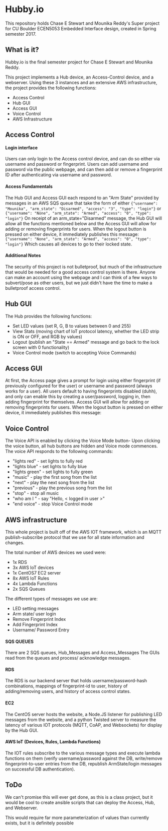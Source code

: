 # Hubby.io 
This repository holds Chase E Stewart and Mounika Reddy's Super project for CU Boulder ECEN5053 Embedded Interface design, created in Spring semester 2017. 

## What is it?
Hubby.io is the final semester project for Chase E Stewart and Mounika Reddy.

This project implements a Hub device, an Access-Control device, and a webserver. Using these 3 instances and an extensive AWS infrastructure, the project provides the following functions:
* Access Control
* Hub GUI
* Access GUI
* Voice Control
* AWS Infrastructure

## Access Control

#### Login interface
Users can only login to the Access control device, and can do so either via username and password or fingerprint.
Users can add username and password via the public webpage, and can then add or remove a fingerprint ID after authenticating via username and password.

#### Access Fundamentals
The Hub GUI and Access GUI each respond to an "Arm State" provided by messages in an AWS SQS queue that take the form of either
`{"username": "Mounika", "arm_state": "Disarmed", "access": "3", "type": "login"}`
or 
`{"username": "None", "arm_state": "Armed", "access": "0", "type": "login"}`
On receipt of an arm_state="Disarmed" message, the Hub GUI will allow all the functions mentioned below and the Access GUI will allow for adding or removing fingerprints for users. When the logout button is pressed on either device, it immediately publishes this message: 
`{"username": "None", "arm_state": "Armed", "access": "0", "type": "login"}`
Which causes all devices to go to their locked state.

#### Additional Notes
The security of this project is not bulletproof, but much of the infrastructure that would be needed for a good access control system is there. Anyone can make an account using the webpage and I can think of a few ways to subvert/pose as other users, but we just didn't have the time to make a bulletproof access control.

## Hub GUI
The Hub provides the following functions:
* Set LED values (set R, G, B to values between 0 and 255)
* View Stats (moving chart of IoT protocol latency, whether the LED strip is ON or OFF, and RGB by values)
* Logout (publish an "State == Armed" message and go back to the lock screen with 0 functionality)
* Voice Control mode (switch to accepting Voice Commands)

## Access GUI
At first, the Access page gives a prompt for login using either fingerprint (if previously configured for the user) or username and password (always works for a user). All users default to having fingerprints disabled (duhh), and only can enable this by creating a user/password, logging in, then adding fingerprint for themselves.
Access GUI will allow for adding or removing fingerprints for users. When the logout button is pressed on either device, it immediately publishes this message: 


## Voice Control
The Voice API is enabled by clicking the Voice Mode button- Upon clicking the voice button, all hub buttons are hidden and Voice mode commences. The voice API responds to the following commands:
* "lights red"   - set lights to fully red
* "lights blue"  - set lights to fully blue
* "lights green" - set lights to fully green
* "music"        - play the first song from the list
* "next"         - play the next song from the list
* "previous"     - play the previous song from the list
* "stop"         - stop all music
* "who am I "    - say "Hello, < logged in user >" 
* "end voice"    - stop Voice Control mode

## AWS infrastructure
This whole project is built off of the AWS IOT framework, which is an MQTT publish-subscribe protocol that we use for all state information and changes.

The total number of AWS devices we used were:
* 1x RDS
* 3x AWS IoT devices
* 1x CentOS7 EC2 server
* 8x AWS IoT Rules
* 4x Lambda Functions
* 2x SQS Queues

The different types of messages we use are:
* LED setting messages
* Arm state/ user login
* Remove Fingerprint Index
* Add Fingerprint Index
* Username/ Password Entry

#### SQS QUEUES
There are 2 SQS queues, Hub_Messages and Access_Messages
The GUIs read from the queues and process/ acknowledge messages. 

#### RDS
The RDS is our backend server that holds username/password-hash combinations, mappings of fingerprint-id to user, history of adding/removing users, and history of access control states. 

#### EC2
The CentOS server hosts the website, a Node.JS listener for publishing LED messages from the website, and a python Twisted server to measure the latency of various IOT protocols (MQTT, CoAP, and Websockets) for display by the Hub GUI.

#### AWS IoT (Devices, Rules, Lambda Functions)
The IOT rules subscribe to the various message types and execute lambda functions on them (verify username/password against the DB, write/remove fingerprint-to-user entries from the DB, republish ArmState/login messages on successful DB authentication).

## ToDo
We can't promise this will ever get done, as this is a class project, but it would be cool
to create ansible scripts that can deploy the Access, Hub, and Webserver.

This would require far more parameterization of values than currently exists, but it is definitely possible

